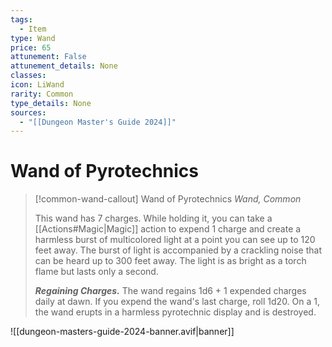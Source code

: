 ```yaml
---
tags:
  - Item
type: Wand
price: 65
attunement: False
attunement_details: None
classes:
icon: LiWand
rarity: Common
type_details: None
sources: 
  - "[[Dungeon Master's Guide 2024]]"
---
```

# Wand of Pyrotechnics
>[!common-wand-callout] Wand of Pyrotechnics
>_Wand, Common_
>
>This wand has 7 charges. While holding it, you can take a [[Actions#Magic\|Magic]] action to expend 1 charge and create a harmless burst of multicolored light at a point you can see up to 120 feet away. The burst of light is accompanied by a crackling noise that can be heard up to 300 feet away. The light is as bright as a torch flame but lasts only a second.
>
>**_Regaining Charges._** The wand regains 1d6 + 1 expended charges daily at dawn. If you expend the wand's last charge, roll 1d20. On a 1, the wand erupts in a harmless pyrotechnic display and is destroyed.
>


![[dungeon-masters-guide-2024-banner.avif|banner]]